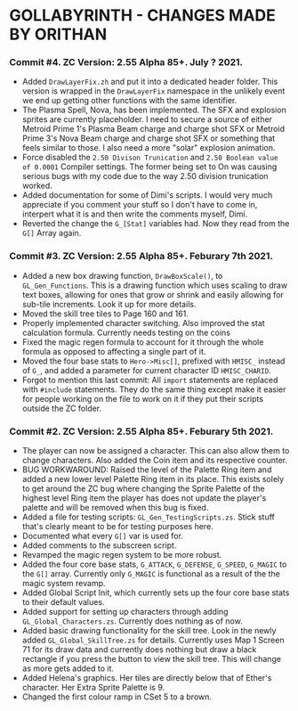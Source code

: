 # GOLLABYRINTH - CHANGES MADE BY ORITHAN

### Commit #4. ZC Version: 2.55 Alpha 85+. July ? 2021.

- Added `DrawLayerFix.zh` and put it into a dedicated header folder. This version is wrapped in the `DrawLayerFix` namespace in the unlikely event we end up getting other functions with the same identifier.
- The Plasma Spell, Nova, has been implemented. The SFX and explosion sprites are currently placeholder. I need to secure a source of either Metroid Prime 1's Plasma Beam charge and charge shot SFX or Metroid Prime 3's Nova Beam charge and charge shot SFX or something that feels similar to those. I also need a more "solar" explosion animation.
- Force disabled the `2.50 Divison Trunication` and `2.50 Boolean value of 0.0001` Compiler settings. The former being set to On was causing serious bugs with my code due to the way 2.50 division trunication worked.
- Added documentation for some of Dimi's scripts. I would very much appreciate if you comment your stuff so I don't have to come in, interpert what it is and then write the comments myself, Dimi.
- Reverted the change the `G_[Stat]` variables had. Now they read from the `G[]` Array again.

### Commit #3. ZC Version: 2.55 Alpha 85+. Feburary 7th 2021.

- Added a new box drawing function, `DrawBoxScale()`, to `GL_Gen_Functions`. This is a drawing function which uses scaling to draw text boxes, allowing for ones that grow or shrink and easily allowing for sub-tile increments. Look it up for more details.
- Moved the skill tree tiles to Page 160 and 161.
- Properly implemented character switching. Also improved the stat calculation formula. Currently needs testing on the coins
- Fixed the magic regen formula to account for it through the whole formula as opposed to affecting a single part of it.
- Moved the four base stats to `Hero->Misc[]`, prefixed with `HMISC_` instead of `G_`, and added a parameter for current character ID `HMISC_CHARID`.
- Forgot to mention this last commit: All `import` statements are replaced with `#include` statements. They do the same thing except make it easier for people working on the file to work on it if they put their scripts outside the ZC folder.

### Commit #2. ZC Version: 2.55 Alpha 85+. Feburary 5th 2021.

- The player can now be assigned a character. This can also allow them to change characters. Also added the Coin item and its respective counter.
- BUG WORKWAROUND: Raised the level of the Palette Ring item and added a new lower level Palette Ring item in its place. This exists solely to get around the ZC bug where changing the Sprite Palette of the highest level Ring item the player has does not update the player's palette and will be removed when this bug is fixed.
- Added a file for testing scripts: `GL_Gen_TestingScripts.zs`. Stick stuff that's clearly meant to be for testing purposes here.
- Documented what every `G[]` var is used for.
- Added comments to the subscreen script.
- Revamped the magic regen system to be more robust.
- Added the four core base stats, `G_ATTACK`, `G_DEFENSE`, `G_SPEED`, `G_MAGIC` to the `G[]` array. Currently only `G_MAGIC` is functional as a result of the the magic system revamp.
- Added Global Script Init, which currently sets up the four core base stats to their default values.
- Added support for setting up characters through adding `GL_Global_Characters.zs`. Currently does nothing as of now.
- Added basic drawing functionality for the skill tree. Look in the newly added `GL_Global_SkillTree.zs` for details. Currently uses Map 1 Screen 71 for its draw data and currently does nothing but draw a black rectangle if you press the button to view the skill tree. This will change as more gets added to it.
- Added Helena's graphics. Her tiles are directly below that of Ether's character. Her Extra Sprite Palette is 9.
- Changed the first colour ramp in CSet 5 to a brown.